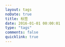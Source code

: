 ```yaml
---
layout: tags
noDate: true
title: 标签
date: 2016-01-01 00:00:01
type: "tags"
comments: false
quicklink: true
---
```



